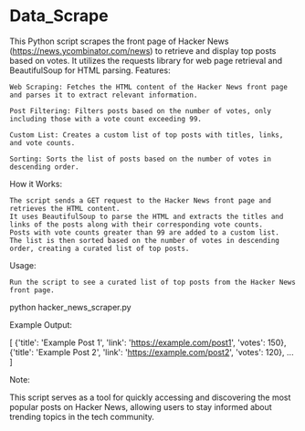 # Data_Scrape
This Python script scrapes the front page of Hacker News (https://news.ycombinator.com/news) to retrieve and display top posts based on votes. It utilizes the requests library for web page retrieval and BeautifulSoup for HTML parsing.
Features:

    Web Scraping: Fetches the HTML content of the Hacker News front page and parses it to extract relevant information.

    Post Filtering: Filters posts based on the number of votes, only including those with a vote count exceeding 99.

    Custom List: Creates a custom list of top posts with titles, links, and vote counts.

    Sorting: Sorts the list of posts based on the number of votes in descending order.

How it Works:

    The script sends a GET request to the Hacker News front page and retrieves the HTML content.
    It uses BeautifulSoup to parse the HTML and extracts the titles and links of the posts along with their corresponding vote counts.
    Posts with vote counts greater than 99 are added to a custom list.
    The list is then sorted based on the number of votes in descending order, creating a curated list of top posts.

Usage:

    Run the script to see a curated list of top posts from the Hacker News front page.


python hacker_news_scraper.py

Example Output:


[
    {'title': 'Example Post 1', 'link': 'https://example.com/post1', 'votes': 150},
    {'title': 'Example Post 2', 'link': 'https://example.com/post2', 'votes': 120},
    ...
]

Note:

This script serves as a tool for quickly accessing and discovering the most popular posts on Hacker News, allowing users to stay informed about trending topics in the tech community.
